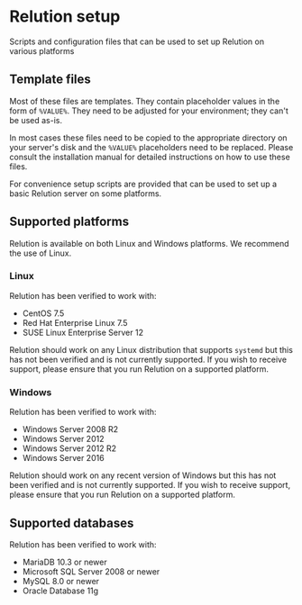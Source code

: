 # Relution setup

Scripts and configuration files that can be used to set up Relution on various platforms

## Template files

Most of these files are templates. They contain placeholder values in the form of `%VALUE%`. They need to be adjusted for your environment; they can't be used as-is.

In most cases these files need to be copied to the appropriate directory on your server's disk and the `%VALUE%` placeholders need to be replaced. Please consult the installation manual for detailed instructions on how to use these files.

For convenience setup scripts are provided that can be used to set up a basic Relution server on some platforms.

## Supported platforms

Relution is available on both Linux and Windows platforms. We recommend the use of Linux.

### Linux

Relution has been verified to work with:

- CentOS 7.5
- Red Hat Enterprise Linux 7.5
- SUSE Linux Enterprise Server 12

Relution should work on any Linux distribution that supports `systemd` but this has not been verified and is not currently supported. If you wish to receive support, please ensure that you run Relution on a supported platform.

### Windows

Relution has been verified to work with:

- Windows Server 2008 R2
- Windows Server 2012
- Windows Server 2012 R2
- Windows Server 2016

Relution should work on any recent version of Windows but this has not been verified and is not currently supported. If you wish to receive support, please ensure that you run Relution on a supported platform.

## Supported databases

Relution has been verified to work with:

- MariaDB 10.3 or newer
- Microsoft SQL Server 2008 or newer
- MySQL 8.0 or newer
- Oracle Database 11g
